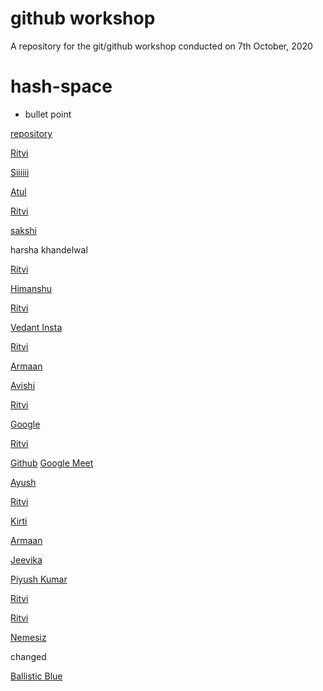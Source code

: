 # github workshop
A repository for the git/github workshop conducted on 7th October, 2020
# hash-space
- bullet point


[repository](https://github.com/)


[Ritvi](ww.instagram.com/frenzy.works)



[Siiiiii](www.instagram.com/nemesiz_10/)




[Atul](www.google.co.in)


[Ritvi](ww.instagram.com/frenzy.wors)

[sakshi](ww.github.com)


harsha khandelwal


[Ritvi](ww.instagram.com/frenzy.wors)



[Himanshu](https://github.com/xSirDeadShotx)


[Ritvi](ww.instagram.com/frenzy.works)




[Vedant Insta](www.instagram.com/vedant_1707)

[Ritvi](ww.instagram.com/frenzy.works)
 

[Armaan](https://www.youtube.com/watch?v=dQw4w9WgXcQ&ab_channel=RickAstleyVEVO)


[Avishi](https://github.com/XxhackergirlxX)

[Ritvi](ww.instagram.com/frenzy.works)



[Google](google.com)

[Ritvi](ww.instagram.com/frenzy.wors)




[Github](https://github.com/Thepetapixl)
[Google Meet](https://meet.google.com/hzj-gjjz-biw)



[Ayush](https://twitter.com/ayushb_tweets)

[Ritvi](ww.instagram.com/frenzy.wors)




[Kirti](https://www.linkedin.com/in/kirti-chand-74b7a21a4/)

[Armaan](https://www.youtube.com/watch?v=dQw4w9WgXcQ&ab_channel=RickAstleyVEVO)

[Jeevika](www.google.com)




[Piyush Kumar](www.instagram.com/piyushrock1710) 

[Ritvi](ww.instagram.com/frenzy.works)


[Ritvi](ww.instagram.com/frenzy.wors)

[Nemesiz](www.instagram.com/nemesiz_10/)


changed

[Ballistic Blue](www.instagram.com/ballistic_blue_)


